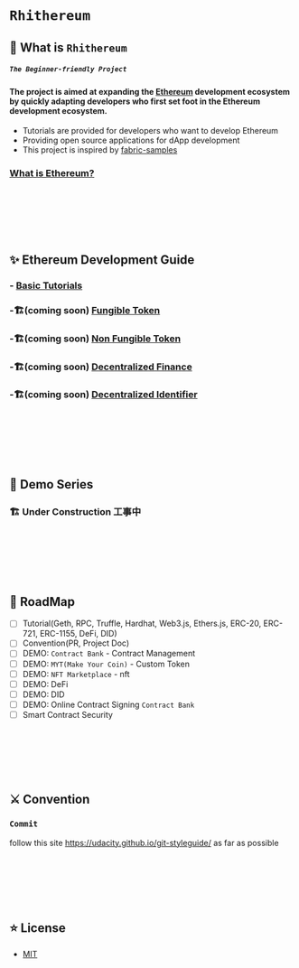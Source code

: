 # `Rhithereum`

## 🎯 What is `Rhithereum`

##### `The Beginner-friendly Project`

#### The project is aimed at expanding the [Ethereum](https://github.com/ethereum) development ecosystem by quickly adapting developers who first set foot in the Ethereum development ecosystem.
 - Tutorials are provided for developers who want to develop Ethereum
 - Providing open source applications for dApp development
 - This project is inspired by [fabric-samples](https://github.com/hyperledger/fabric-samples)

### [What is Ethereum?](https://ethereum.org/en/what-is-ethereum/)

<br><br><br><br><br>

## ✨ Ethereum Development Guide

### - [Basic Tutorials](./tutorials/basic/README.md)
### -🏗️(coming soon) [Fungible Token](./tutorials/ft/README.md)
### -🏗️(coming soon) [Non Fungible Token](./tutorials/nft/README.md)
### -🏗️(coming soon) [Decentralized Finance](./tutorials/defi/README.md)
### -🏗️(coming soon) [Decentralized Identifier](./tutorials/did/README.md)

<br><br><br><br><br>

## 🎡 Demo Series

### 🏗️ Under Construction 工事中

<br><br><br><br><br>

## 🧭 RoadMap
 - [ ] Tutorial(Geth, RPC, Truffle, Hardhat, Web3.js, Ethers.js, ERC-20, ERC-721, ERC-1155, DeFi, DID)
 - [ ] Convention(PR, Project Doc)
 - [ ] DEMO: `Contract Bank` - Contract Management
 - [ ] DEMO: `MYT(Make Your Coin)` - Custom Token 
 - [ ] DEMO: `NFT Marketplace` - nft
 - [ ] DEMO: DeFi
 - [ ] DEMO: DID
 - [ ] DEMO: Online Contract Signing `Contract Bank`
 - [ ] Smart Contract Security

<br><br><br><br><br>

## ⚔️ Convention

### `Commit`

follow this site https://udacity.github.io/git-styleguide/ as far as possible

<br><br><br><br><br>

## ⭐ License
 - [MIT](./LICENSE)

